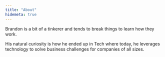 ```yaml
---
title: "About"
hidemeta: true
---
```


Brandon is a bit of a tinkerer and tends to break things to learn how they work. 

His natural curiosity is how he ended up in Tech where today, he leverages technology to solve business challenges for companies of all sizes.